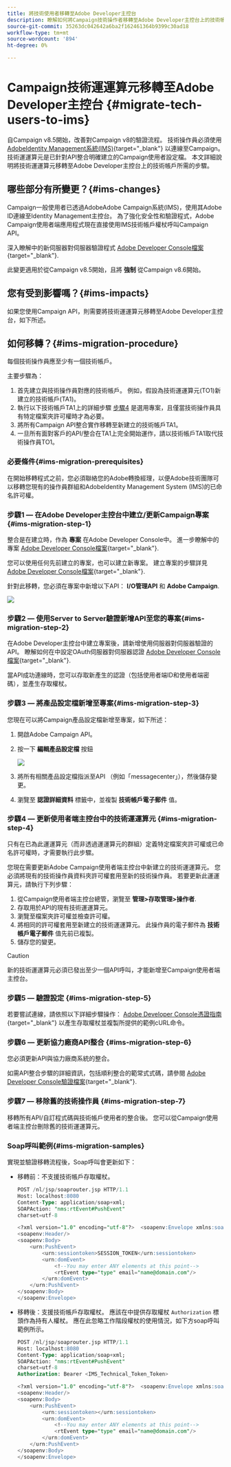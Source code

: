 ```yaml
---
title: 將技術使用者移轉至Adobe Developer主控台
description: 瞭解如何將Campaign技術操作者移轉至Adobe Developer主控台上的技術帳戶
source-git-commit: 35263dc042642a6ba2f162461364b9399c30ad18
workflow-type: tm+mt
source-wordcount: '894'
ht-degree: 0%

---
```


# Campaign技術運運算元移轉至Adobe Developer主控台 {#migrate-tech-users-to-ims}

自Campaign v8.5開始，改善對Campaign v8的驗證流程。 技術操作員必須使用 [AdobeIdentity Management系統(IMS)](https://helpx.adobe.com/enterprise/using/identity.html){target="_blank"} 以連線至Campaign。 技術運運算元是已針對API整合明確建立的Campaign使用者設定檔。 本文詳細說明將技術運運算元移轉至Adobe Developer主控台上的技術帳戶所需的步驟。

## 哪些部分有所變更？{#ims-changes}

Campaign一般使用者已透過AdobeAdobe Campaign系統(IMS)，使用其Adobe ID連線至Identity Management主控台。 為了強化安全性和驗證程式，Adobe Campaign使用者端應用程式現在直接使用IMS技術帳戶權杖呼叫Campaign API。

深入瞭解中的新伺服器對伺服器驗證程式 [Adobe Developer Console檔案](https://developer.adobe.com/developer-console/docs/guides/authentication/ServerToServerAuthentication/){target="_blank"}.

此變更適用於從Campaign v8.5開始，且將 **強制** 從Campaign v8.6開始。


## 您有受到影響嗎？{#ims-impacts}

如果您使用Campaign API，則需要將技術運運算元移轉至Adobe Developer主控台，如下所述。

## 如何移轉？{#ims-migration-procedure}

每個技術操作員應至少有一個技術帳戶。

主要步驟為：

1. 首先建立與技術操作員對應的技術帳戶。 例如，假設為技術運運算元(TO1)新建立的技術帳戶(TA1)。
1. 執行以下技術帳戶TA1上的詳細步驟
   [步驟4](#ims-migration-step-4) 是選用專案，且僅當技術操作員具有特定檔案夾許可權時才為必要。
1. 將所有Campaign API整合實作移轉至新建立的技術帳戶TA1。
1. 一旦所有面對客戶的API/整合在TA1上完全開始運作，請以技術帳戶TA1取代技術操作員TO1。

### 必要條件{#ims-migration-prerequisites}

在開始移轉程式之前，您必須聯絡您的Adobe轉換經理，以便Adobe技術團隊可以移轉您現有的操作員群組和AdobeIdentity Management System (IMS)的已命名許可權。

### 步驟1 — 在Adobe Developer主控台中建立/更新Campaign專案{#ims-migration-step-1}

整合是在建立時，作為 **專案** 在Adobe Developer Console中。 進一步瞭解中的專案 [Adobe Developer Console檔案](https://developer.adobe.com/developer-console/docs/guides/projects/){target="_blank"}.

您可以使用任何先前建立的專案，也可以建立新專案。 建立專案的步驟詳見 [Adobe Developer Console檔案](https://developer.adobe.com/developer-console/docs/guides/getting-started/){target="_blank"}.

針對此移轉，您必須在專案中新增以下API： **I/O管理API** 和 **Adobe Campaign**.

![](assets/do-not-localize/ims-products-and-services.png)


### 步驟2 — 使用Server to Server驗證新增API至您的專案{#ims-migration-step-2}

在Adobe Developer主控台中建立專案後，請新增使用伺服器對伺服器驗證的API。 瞭解如何在中設定OAuth伺服器對伺服器認證 [Adobe Developer Console檔案](https://developer.adobe.com/developer-console/docs/guides/authentication/ServerToServerAuthentication/implementation/){target="_blank"}.

當API成功連線時，您可以存取新產生的認證（包括使用者端ID和使用者端密碼），並產生存取權杖。

### 步驟3 — 將產品設定檔新增至專案{#ims-migration-step-3}

您現在可以將Campaign產品設定檔新增至專案，如下所述：

1. 開啟Adobe Campaign API。
1. 按一下 **編輯產品設定檔** 按鈕

   ![](assets/do-not-localize/ims-edit-api.png)

1. 將所有相關產品設定檔指派至API （例如「messagecenter」），然後儲存變更。
1. 瀏覽至 **認證詳細資料** 標籤中，並複製 **技術帳戶電子郵件** 值。

### 步驟4 — 更新使用者端主控台中的技術運運算元 {#ims-migration-step-4}

只有在已為此運運算元（而非透過運運算元的群組）定義特定檔案夾許可權或已命名許可權時，才需要執行此步驟。

您現在需要更新Adobe Campaign使用者端主控台中新建立的技術運運算元。 您必須將現有的技術操作員資料夾許可權套用至新的技術操作員。
若要更新此運運算元，請執行下列步驟：

1. 從Campaign使用者端主控台總管，瀏覽至 **管理>存取管理>操作者**.
1. 存取用於API的現有技術運運算元。
1. 瀏覽至檔案夾許可權並檢查許可權。
1. 將相同的許可權套用至新建立的技術運運算元。 此操作員的電子郵件為 **技術帳戶電子郵件** 值先前已複製。
1. 儲存您的變更。


>[!CAUTION]
>
>新的技術運運算元必須已發出至少一個API呼叫，才能新增至Campaign使用者端主控台。
>

<!--

>[!CAUTION]
>
>After updating the authentication type for the technical operator, all API integrations with this technical operator will stop working. You must [update your API integrations](#ims-migration-step-6). 

To update the technical operator authentication mode to IMS, follow these steps:

1. From Campaign Client Console explorer, browse to the **Administration > Access Management > Operators**.
1. Edit the existing technical operator used for APIs.
1. Replace the **Name (login)** of this technical operator by the technical account email retrieved earlier.
1. Browse to the **Edit** button on the top left beside **File**, and select **Edit the XML source**.
1. Update the authentication mode to `ims`, as follows:

    ```javascript
    <operator 
    ...
        <access authenticationType="ims" ...
        ...
        </access>
    ...
    </operator>
    ```

1. Save your changes.

You can also update the technical operator programmatically, using SQL scripts or Campaign APIs. These modes help you automate the steps which update operator's name with associated Technical account email address and/or authentication type. 

* Use the following **SQL Script** to replace operator's name with associated email:

    ```sql
    UPDATE xtkoperator
    SET sauthenticationtype = 'ims',
            sname = '{email}'
    WHERE sname = '{name}' AND itype = 0;
    ```

* Use the following `queryDef.ExecuteQuery` **Campaign API** to fetch id of an operator for given technical operator:

    ```javascript
    <?xml version="1.0" encoding="utf-8"?>
    <soap:Envelope xmlns:soap="http://schemas.xmlsoap.org/soap/envelope/">
        <soap:Body>
            <ExecuteQuery xmlns="urn:xtk:queryDef">
                <sessiontoken>{session_token}</sessiontoken>
                <entity>
                    <queryDef schema="xtk:operator" operation="select">
                        <select>
                            <node expr="@id"/>
                        </select>
                        <where>
                            <condition expr="@name='{name}'"/>
                            <condition expr="@type=0"/>
                        </where>
                    </queryDef>
                </entity>
            </ExecuteQuery>
        </soap:Body>
    </soap:Envelope>
    ```

* Use the following `session.Write` **Campaign API** to update name with given technical account email address:

    ```javascript
    <?xml version="1.0" encoding="utf-8"?>
    <soap:Envelope xmlns:soap="http://schemas.xmlsoap.org/soap/envelope/">
        <soap:Body>
            <Write xmlns="urn:xtk:session">
                <sessiontoken>{session_token}</sessiontoken>
                <domDoc xsi:type='ns:Element' SOAP-ENV:encodingStyle='http://xml.apache.org/xml-soap/literalxml'>
                    <operator _operation="update" id="{id}" name="{email}" xtkschema="xtk:operator">
                        <access authenticationType="ims" />
                    </operator>
                </domDoc>
            </Write>
        </soap:Body>
    </soap:Envelope>
    ```
-->

### 步驟5 — 驗證設定 {#ims-migration-step-5}

若要嘗試連線，請依照以下詳細步驟操作： [Adobe Developer Console憑證指南](https://developer.adobe.com/developer-console/docs/guides/authentication/ServerToServerAuthentication/implementation/#generate-access-tokens){target="_blank"} 以產生存取權杖並複製所提供的範例cURL命令。


### 步驟6 — 更新協力廠商API整合 {#ims-migration-step-6}

您必須更新API與協力廠商系統的整合。

如需API整合步驟的詳細資訊，包括順利整合的範常式式碼，請參閱 [Adobe Developer Console驗證檔案](https://developer.adobe.com/developer-console/docs/guides/authentication/ServerToServerAuthentication/){target="_blank"}.


### 步驟7 — 移除舊的技術操作員 {#ims-migration-step-7}


移轉所有API/自訂程式碼與技術帳戶使用者的整合後。 您可以從Campaign使用者端主控台刪除舊的技術運運算元。

### Soap呼叫範例{#ims-migration-samples}

實現並驗證移轉流程後，Soap呼叫會更新如下：

* 移轉前：不支援技術帳戶存取權杖。

  ```sql
  POST /nl/jsp/soaprouter.jsp HTTP/1.1
  Host: localhost:8080
  Content-Type: application/soap+xml;
  SOAPAction: "nms:rtEvent#PushEvent"
  charset=utf-8
  
  <?xml version="1.0" encoding="utf-8"?>  <soapenv:Envelope xmlns:soapenv="http://schemas.xmlsoap.org/soap/envelope/" xmlns:urn="urn:nms:rtEvent">
  <soapenv:Header/>
  <soapenv:Body>
      <urn:PushEvent>
          <urn:sessiontoken>SESSION_TOKEN</urn:sessiontoken>
          <urn:domEvent>
              <!--You may enter ANY elements at this point-->
              <rtEvent type="type" email="name@domain.com"/>
          </urn:domEvent>
      </urn:PushEvent>
  </soapenv:Body>
  </soapenv:Envelope>
  ```

* 移轉後：支援技術帳戶存取權杖。 應該在中提供存取權杖 `Authorization` 標頭作為持有人權杖。 應在此忽略工作階段權杖的使用情況，如下方soap呼叫範例所示。

  ```sql
  POST /nl/jsp/soaprouter.jsp HTTP/1.1
  Host: localhost:8080
  Content-Type: application/soap+xml;
  SOAPAction: "nms:rtEvent#PushEvent"
  charset=utf-8
  Authorization: Bearer <IMS_Technical_Token_Token>
  
  <?xml version="1.0" encoding="utf-8"?>  <soapenv:Envelope xmlns:soapenv="http://schemas.xmlsoap.org/soap/envelope/" xmlns:urn="urn:nms:rtEvent">
  <soapenv:Header/>
  <soapenv:Body>
      <urn:PushEvent>
          <urn:sessiontoken></urn:sessiontoken>
          <urn:domEvent>
              <!--You may enter ANY elements at this point-->
              <rtEvent type="type" email="name@domain.com"/>
          </urn:domEvent>
      </urn:PushEvent>
  </soapenv:Body>
  </soapenv:Envelope>
  ```
